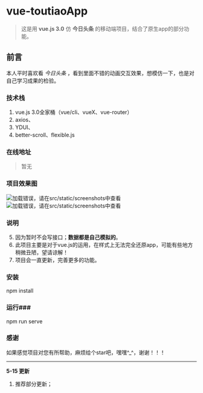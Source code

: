 # vue-toutiaoApp #

> 这是用 **vue.js 3.0** 仿 **今日头条** 的移动端项目，结合了原生app的部分功能。
## 前言 ##
本人平时喜欢看 *今日头条* ，看到里面不错的动画交互效果，想模仿一下，也是对自己学习成果的检验。
### 技术栈 ###
 1. vue.js 3.0全家桶（vue/cli、vueX、vue-router）
 2. axios、
 3. YDUI、
 4. better-scroll、flexible.js

### 在线地址 ###
> 暂无

### 项目效果图 ###
![加载错误，请在src/static/screenshots中查看](./src/static/screenshots/1.gif)![加载错误，请在src/static/screenshots中查看](./src/static/screenshots/4.jpg)
### 说明 ###
 5. 因为暂时不会写接口；**数据都是自己模拟的**。
 6. 此项目主要是对于vue.js的运用，在样式上无法完全还原app，可能有些地方稍微丑陋，望请谅解！
 7. 项目会一直更新，完善更多的功能。
### 安装 ###
npm install
### 运行###
npm run serve

### 感谢 ###
如果感觉项目对您有所帮助，麻烦给个star吧，嘿嘿^_^，谢谢！！！

----------
**5-15 更新**

 1. 推荐部分更新；

